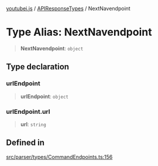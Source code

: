 [youtubei.js](../../../README.md) / [APIResponseTypes](../README.md) / NextNavendpoint

# Type Alias: NextNavendpoint

> **NextNavendpoint**: `object`

## Type declaration

### urlEndpoint

> **urlEndpoint**: `object`

### urlEndpoint.url

> **url**: `string`

## Defined in

[src/parser/types/CommandEndpoints.ts:156](https://github.com/LuanRT/YouTube.js/blob/cf09f7bab14fcca99e1f3ae428c7337fea58cfa5/src/parser/types/CommandEndpoints.ts#L156)
